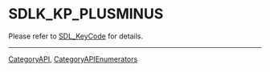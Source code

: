 # SDLK_KP_PLUSMINUS

Please refer to [SDL_KeyCode](SDL_KeyCode) for details.

----
[CategoryAPI](CategoryAPI), [CategoryAPIEnumerators](CategoryAPIEnumerators)

